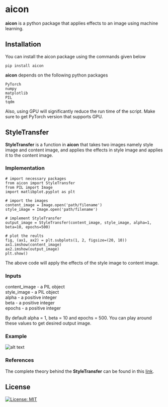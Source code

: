 # aicon
**aicon** is a python package that applies effects to an image using machine learning.

## Installation
You can install the aicon package using the commands given below

`pip install aicon`

**aicon** depends on the following python packages
```
PyTorch
numpy
matplotlib
PIL
tqdm
```
Also, using GPU will significantly reduce the run time of the script. Make sure to get PyTorch version that supports GPU.

## StyleTransfer
**StyleTransfer** is a function in **aicon** that takes two images namely style image and content image, and applies the effects in style image and applies it to the content image.

### Implementation

```
# import necessary packages
from aicon import StyleTransfer
from PIL import Image
import matlibplot.pyplot as plt

# import the images
content_image = Image.open('path/filename')
style_image = Image.open('path/filename')

# implement StyleTransfer
output_image = StyleTransfer(content_image, style_image, alpha=1, beta=10, epochs=500)

# plot the reults
fig, (ax1, ax2) = plt.subplots(1, 2, figsize=(20, 10))
ax1.imshow(content_image)
ax2.imshow(output_image)
plt.show()
```
The above code will apply the effects of the style image to content image.

### Inputs
content_image - a PIL object\
style_image - a PIL object\
alpha - a positive integer\
beta - a positive integer\
epochs - a positive integer

By default alpha = 1, beta = 10 and epochs = 500.
You can play around these values to get desired output image.

### Example
![alt text](https://github.com/dinesh-GDK/aicon/blob/master/aicon/images/Result.png)

### References
The complete theory behind the **StyleTransfer** can be found in this [link](https://www.cv-foundation.org/openaccess/content_cvpr_2016/papers/Gatys_Image_Style_Transfer_CVPR_2016_paper.pdf).

## License
[![License: MIT](https://img.shields.io/badge/License-MIT-yellow.svg)](https://github.com/dinesh-GDK/aicon/blob/master/aicon/LICENSE.txt)
